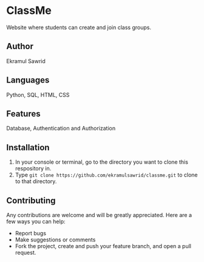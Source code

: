 # ClassMe

Website where students can create and join class groups.

## Author

Ekramul Sawrid

## Languages

Python, SQL, HTML, CSS

## Features

Database, Authentication and Authorization

## Installation

1) In your console or terminal, go to the directory you want to clone this respository in.
2) Type `git clone https://github.com/ekramulsawrid/classme.git` to clone to that directory.

## Contributing

Any contributions are welcome and will be greatly appreciated. Here are a few ways you can help:

* Report bugs
* Make suggestions or comments
* Fork the project, create and push your feature branch, and open a pull request.